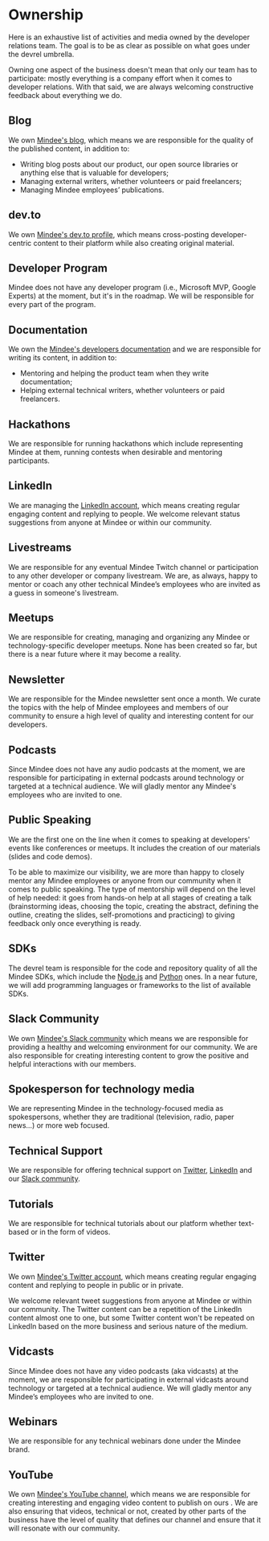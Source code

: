 # Ownership

Here is an exhaustive list of activities and media owned by the developer relations team. The goal is to be as clear as possible on what goes under the devrel umbrella.

Owning one aspect of the business doesn't mean that only our team has to participate: mostly everything is a company effort when it comes to developer relations. With that said, we are always welcoming constructive feedback about everything we do.

## Blog

We own [Mindee's blog](https://mindee.com/blog), which means we are responsible for the quality of the published content, in addition to:

- Writing blog posts about our product, our open source libraries or anything else that is valuable for developers;
- Managing external writers, whether volunteers or paid freelancers;
- Managing Mindee employees’ publications.

## dev.to

We own [Mindee's dev.to profile](https://dev.to/mindee), which means cross-posting developer-centric content to their platform while also creating original material.

## Developer Program

Mindee does not have any developer program (i.e., Microsoft MVP, Google Experts) at the moment, but it's in the roadmap. We will be responsible for every part of the program.

## Documentation

We own the [Mindee's developers documentation](https://developers.mindee.com/docs) and we are responsible for writing its content, in addition to:

- Mentoring and helping the product team when they write documentation;
- Helping external technical writers, whether volunteers or paid freelancers.

## Hackathons

We are responsible for running hackathons which include representing Mindee at them, running contests when desirable and mentoring participants.

## LinkedIn

We are managing the [LinkedIn account](https://www.linkedin.com/company/mindee/), which means creating regular engaging content and replying to people. We welcome relevant status suggestions from anyone at Mindee or within our community.

## Livestreams

We are responsible for any eventual Mindee Twitch channel or participation to any other developer or company livestream. We are, as always, happy to mentor or coach any other technical Mindee’s employees who are invited as a guess in someone's livestream.

## Meetups

We are responsible for creating, managing and organizing any Mindee or technology-specific developer meetups. None has been created so far, but there is a near future where it may become a reality.

## Newsletter

We are responsible for the Mindee newsletter sent once a month. We curate the topics with the help of Mindee employees and members of our community to ensure a high level of quality and interesting content for our developers.

## Podcasts

Since Mindee does not have any audio podcasts at the moment, we are responsible for participating in external podcasts around technology or targeted at a technical audience. We will gladly mentor any Mindee's employees who are invited to one.

## Public Speaking

We are the first one on the line when it comes to speaking at developers' events like conferences or meetups. It includes the creation of our materials (slides and code demos).

To be able to maximize our visibility, we are more than happy to closely mentor any Mindee employees or anyone from our community when it comes to public speaking. The type of mentorship will depend on the level of help needed: it goes from hands-on help at all stages of creating a talk (brainstorming ideas, choosing the topic, creating the abstract, defining the outline, creating the slides, self-promotions and practicing) to giving feedback only once everything is ready.

## SDKs

The devrel team is responsible for the code and repository quality of all the Mindee SDKs, which include the [Node.js](https://github.com/mindee/mindee-api-nodejs) and [Python](https://github.com/mindee/mindee-api-python) ones. In a near future, we will add programming languages or frameworks to the list of available SDKs.

## Slack Community

We own [Mindee's Slack community](https://join.slack.com/t/mindee-community/shared_invite/zt-uzgmljfl-MotFVfH~IdEZxjp~0zldww) which means we are responsible for providing a healthy and welcoming  environment for our community. We are also responsible for creating interesting content to grow the positive and helpful interactions with our members.

## Spokesperson for technology media

We are representing Mindee in the technology-focused media as spokespersons, whether they are traditional (television, radio, paper news...) or more web focused.

## Technical Support

<!-- markdown-link-check-disable-next-line -->
We are responsible for offering technical support on [Twitter](https://twitter.com/mindeeAPI), [LinkedIn](https://www.linkedin.com/company/mindee/) and our [Slack community](https://join.slack.com/t/mindee-community/shared_invite/zt-uzgmljfl-MotFVfH~IdEZxjp~0zldww).

## Tutorials

We are responsible for technical tutorials about our platform whether text-based or in the form of videos.

## Twitter

We own [Mindee's Twitter account](https://twitter.com/mindeeAPI), which means creating regular engaging content and replying to people in public or in private.

We welcome relevant tweet suggestions from anyone at Mindee or within our community. The Twitter content can be a repetition of the LinkedIn content almost one to one, but some Twitter content won't be repeated on LinkedIn based on the more business and serious nature of the medium.

## Vidcasts

Since Mindee does not have any video podcasts (aka vidcasts) at the moment, we are responsible for participating in external vidcasts around technology or targeted at a technical audience. We will gladly mentor any Mindee’s employees who are invited to one.

## Webinars

We are responsible for any technical webinars done under the Mindee brand.

## YouTube

We own [Mindee's YouTube channel](https://www.youtube.com/channel/UCXcb0H4P81RqvvvFfWdszoA), which means we are responsible for creating interesting and engaging video content to publish on ours . We are also ensuring that videos, technical or not, created by other parts of the business have the level of quality that defines our channel and ensure that it will resonate with our community.
